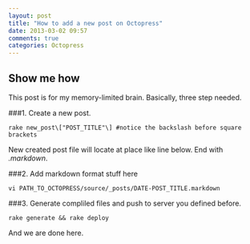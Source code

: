 ```yaml
---
layout: post
title: "How to add a new post on Octopress"
date: 2013-03-02 09:57
comments: true
categories: Octopress
---
```

Show me how
-------
This post is for my memory-limited brain. Basically, three step needed.

###1. Create a new post.
```
rake new_post\["POST_TITLE"\] #notice the backslash before square brackets
```
New created post file will locate at place like line below. End with *.markdown*.  

###2. Add markdown format stuff here
```
vi PATH_TO_OCTOPRESS/source/_posts/DATE-POST_TITLE.markdown
```

###3. Generate compliled files and push to server you defined before.
```
rake generate && rake deploy
```
And we are done here.
